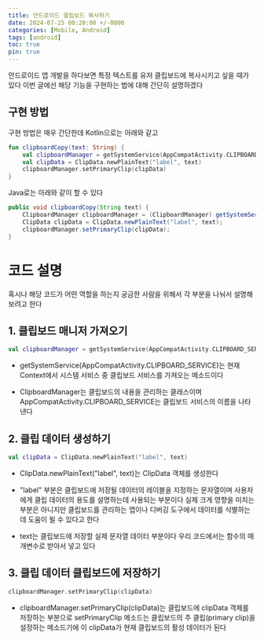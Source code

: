 ```yaml
---
title: 안드로이드 클립보드 복사하기
date: 2024-07-25 00:20:00 +/-0000
categories: [Mobile, Android]
tags: [android]
toc: true
pin: true
---
```


안드로이드 앱 개발을 하다보면 특정 텍스트를 유저 클립보드에 복사시키고 싶을 때가 있다
이번 글에선 해당 기능을 구현하는 법에 대해 간단히 설명하겠다

## 구현 방법

구현 방법은 매우 간단한데 Kotlin으로는 아래와 같고

~~~kotlin
fun clipboardCopy(text: String) {
    val clipboardManager = getSystemService(AppCompatActivity.CLIPBOARD_SERVICE) as ClipboardManager
    val clipData = ClipData.newPlainText("label", text)
    clipboardManager.setPrimaryClip(clipData)
}
~~~


Java로는 아래와 같이 할 수 있다

~~~java
public void clipboardCopy(String text) {
    ClipboardManager clipboardManager = (ClipboardManager) getSystemService(AppCompatActivity.CLIPBOARD_SERVICE);
    ClipData clipData = ClipData.newPlainText("label", text);
    clipboardManager.setPrimaryClip(clipData);
}
~~~

# 코드 설명

혹시나 해당 코드가 어떤 역할을 하는지 궁금한 사람을 위해서 각 부분을 나눠서 설명해보려고 한다

## 1. 클립보드 매니저 가져오기

~~~kotlin
val clipboardManager = getSystemService(AppCompatActivity.CLIPBOARD_SERVICE) as ClipboardManager
~~~

* getSystemService(AppCompatActivity.CLIPBOARD_SERVICE)는 현재 Context에서 시스템 서비스 중 클립보드 서비스를 가져오는 메소드이다

* ClipboardManager는 클립보드의 내용을 관리하는 클래스이며 AppCompatActivity.CLIPBOARD_SERVICE는 클립보드 서비스의 이름을 나타낸다

## 2. 클립 데이터 생성하기

~~~kotlin
val clipData = ClipData.newPlainText("label", text)
~~~

* ClipData.newPlainText("label", text)는 ClipData 객체를 생성한다

* "label" 부분은 클립보드에 저장될 데이터의 레이블을 지정하는 문자열이며 사용자에게 클립 데이터의 용도를 설명하는데 사용되는 부분이다 실제 크게 영향을 미치는 부분은 아니지만 클립보드를 관리하는 앱이나 디버깅 도구에서 데이터를 식별하는데 도움이 될 수 있다고 한다

* text는 클립보드에 저장할 실제 문자열 데이터 부분이다 우리 코드에서는 함수의 매개변수로 받아서 넣고 있다

## 3. 클립 데이터 클립보드에 저장하기

~~~kotlin
clipboardManager.setPrimaryClip(clipData)
~~~

* clipboardManager.setPrimaryClip(clipData)는 클립보드에 clipData 객체를 저장하는 부분으로 setPrimaryClip 메소드는 클립보드의 주 클립(primary clip)을 설정하는 메소드기에 이 clipData가 현재 클립보드의 활성 데이터가 된다



